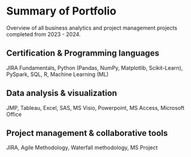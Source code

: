 # Summary of Portfolio

Overview of all business analytics and project management projects completed from 2023 - 2024.


## Certification & Programming languages 
JIRA Fundamentals, Python (Pandas, NumPy, Matplotlib, Scikit-Learn), PySpark, SQL, R, Machine Learning (ML)


## Data analysis & visualization 
JMP, Tableau, Excel, SAS, MS Visio, Powerpoint, MS Access, Microsoft Office


## Project management & collaborative tools 
JIRA, Agile Methodology, Waterfall methodology, MS Project
